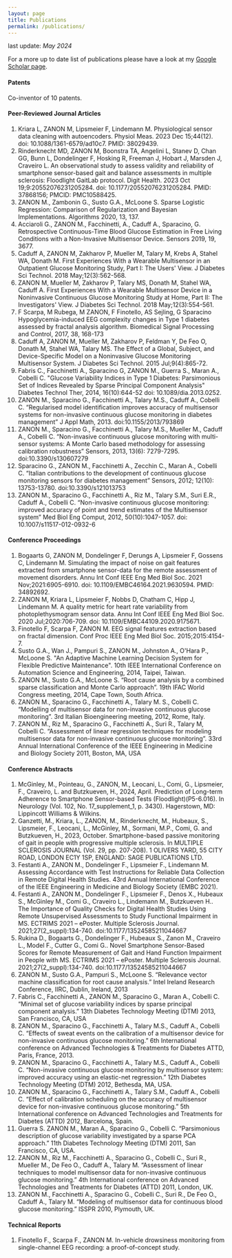```yaml
---
layout: page
title: Publications
permalink: /publications/
---
```


last update: _May 2024_

For a more up to date list of publications please have a look at my [Google Scholar page](https://scholar.google.com/citations?user=kCk8IzcAAAAJ&hl=en&oi=ao).

#### Patents
Co-inventor of 10 patents.

####  Peer-Reviewed Journal Articles
1. Kriara L, ZANON M, Lipsmeier F, Lindemann M. Physiological sensor data cleaning with autoencoders. Physiol Meas. 2023 Dec 15;44(12). doi: 10.1088/1361-6579/ad10c7. PMID: 38029439.
2. Rinderknecht MD, ZANON M, Boonstra TA, Angelini L, Stanev D, Chan GG, Bunn L, Dondelinger F, Hosking R, Freeman J, Hobart J, Marsden J, Craveiro L. An observational study to assess validity and reliability of smartphone sensor-based gait and balance assessments in multiple sclerosis: Floodlight GaitLab protocol. Digit Health. 2023 Oct 19;9:20552076231205284. doi: 10.1177/20552076231205284. PMID: 37868156; PMCID: PMC10588425.
3. ZANON M., Zambonin G., Susto G.A., McLoone S. Sparse Logistic Regression: Comparison of Regularization and Bayesian Implementations. Algorithms 2020, 13, 137.
4. Acciaroli G., ZANON M., Facchinetti, A., Caduff A., Sparacino, G. Retrospective Continuous-Time Blood Glucose Estimation in Free Living Conditions with a Non-Invasive Multisensor Device. Sensors 2019, 19, 3677.
5. Caduff A, ZANON M, Zakharov P, Mueller M, Talary M, Krebs A, Stahel WA, Donath M. First Experiences With a Wearable Multisensor in an Outpatient Glucose Monitoring Study, Part I: The Users' View. J Diabetes Sci Technol. 2018 May;12(3):562-568.
6. ZANON M, Mueller M, Zakharov P, Talary MS, Donath M, Stahel WA, Caduff A. First Experiences With a Wearable Multisensor Device in a Noninvasive Continuous Glucose Monitoring Study at Home, Part II: The Investigators' View. J Diabetes Sci Technol. 2018 May;12(3):554-561.
7. F Scarpa, M Rubega, M ZANON, F Finotello, AS Sejling, G Sparacino Hypoglycemia-induced EEG complexity changes in Type 1 diabetes assessed by fractal analysis algorithm. Biomedical Signal Processing and Control, 2017, 38, 168-173
8. Caduff A, ZANON M, Mueller M, Zakharov P, Feldman Y, De Feo O, Donath M, Stahel WA, Talary MS. The Effect of a Global, Subject, and Device-Specific Model on a Noninvasive Glucose Monitoring Multisensor System. J Diabetes Sci Technol. 2015 Jul;9(4):865-72.
9. Fabris C., Facchinetti A., Sparacino G, ZANON M., Guerra S., Maran A., Cobelli C. "Glucose Variability Indices in Type 1 Diabetes: Parsimonious Set of Indices Revealed by Sparse Principal Component Analysis" Diabetes Technol Ther, 2014, 16(10):644-52 doi: 10.1089/dia.2013.0252.
10. ZANON M., Sparacino G., Facchinetti A., Talary M.S., Caduff A., Cobelli C. “Regularised model identification improves accuracy of multisensor systems for non-invasive continuous glucose monitoring in diabetes management” J Appl Math, 2013. doi:10.1155/2013/793869
11. ZANON M., Sparacino G., Facchinetti A., Talary M.S., Mueller M., Caduff A., Cobelli C. “Non-invasive continuous glucose monitoring with multi-sensor systems: A Monte Carlo based methodology for assessing calibration robustness” Sensors, 2013, 13(6): 7279-7295. doi:10.3390/s130607279
12.	Sparacino G., ZANON M., Facchinetti A., Zecchin C., Maran A., Cobelli C. “Italian contributions to the development of continuous glucose monitoring sensors for diabetes management” Sensors, 2012; 12(10): 13753-13780. doi:10.3390/s121013753
13.	ZANON M., Sparacino G., Facchinetti A., Riz M., Talary S.M., Suri E.R., Caduff A., Cobelli C. “Non-invasive continuous glucose monitoring: improved accuracy of point and trend estimates of the Multisensor system” Med Biol Eng Comput, 2012, 50(10):1047-1057. doi: 10.1007/s11517-012-0932-6

#### Conference Proceedings
1. Bogaarts G, ZANON M, Dondelinger F, Derungs A, Lipsmeier F, Gossens C, Lindemann M. Simulating the impact of noise on gait features extracted from smartphone sensor-data for the remote assessment of movement disorders. Annu Int Conf IEEE Eng Med Biol Soc. 2021 Nov;2021:6905-6910. doi: 10.1109/EMBC46164.2021.9630594. PMID: 34892692.
2. ZANON M, Kriara L, Lipsmeier F, Nobbs D, Chatham C, Hipp J, Lindemann M. A quality metric for heart rate variability from photoplethysmogram sensor data. Annu Int Conf IEEE Eng Med Biol Soc. 2020 Jul;2020:706-709. doi: 10.1109/EMBC44109.2020.9175671.
3. Finotello F, Scarpa F, ZANON M. EEG signal features extraction based on fractal dimension. Conf Proc IEEE Eng Med Biol Soc. 2015;2015:4154-7.
4. Susto G.A., Wan J., Pampuri S., ZANON M., Johnston A., O'Hara P., McLoone S. "An Adaptive Machine Learning Decision System for Flexible Predictive Maintenance". 10th IEEE International Conference on Automation Science and Engineering, 2014, Taipei, Taiwan.
5. ZANON M., Susto G.A., McLoone S. “Root cause analysis by a combined sparse classification and Monte Carlo approach”. 19th IFAC World Congress meeting, 2014, Cape Town, South Africa.
6. ZANON M., Sparacino G., Facchinetti A., Talary M. S., Cobelli C. “Modelling of multisensor data for non-invasive continuous glucose monitoring”. 3rd Italian Bioengineering meeting, 2012, Rome, Italy.
7. ZANON M., Riz M., Sparacino G., Facchinetti A., Suri R., Talary M, Cobelli C. “Assessment of linear regression techniques for modeling multisensor data for non-invasive continuous glucose monitoring”. 33rd Annual International Conference of the IEEE Engineering in Medicine and Biology Society 2011, Boston, MA, USA

#### Conference Abstracts
1. McGinley, M., Pointeau, G., ZANON, M., Leocani, L., Comi, G., Lipsmeier, F., Craveiro, L. and Butzkueven, H., 2024, April. Prediction of Long-term Adherence to Smartphone Sensor-based Tests (Floodlight)(P5-6.016). In Neurology (Vol. 102, No. 17_supplement_1, p. 3430). Hagerstown, MD: Lippincott Williams & Wilkins.
2. Ganzetti, M., Kriara, L., ZANON, M., Rinderknecht, M., Hubeaux, S., Lipsmeier, F., Leocani, L., McGinley, M., Sormani, M.P., Comi, G. and Butzkueven, H., 2023, October. Smartphone-based passive monitoring of gait in people with progressive multiple sclerosis. In MULTIPLE SCLEROSIS JOURNAL (Vol. 29, pp. 207-208). 1 OLIVERS YARD, 55 CITY ROAD, LONDON EC1Y 1SP, ENGLAND: SAGE PUBLICATIONS LTD.
3. Festanti A., ZANON M., Dondelinger F., Lipsmeier F., Lindemann M. Assessing Accordance with Test Instructions for Reliable Data Collection in Remote Digital Health Studies. 43rd Annual International Conference of the IEEE Engineering in Medicine and Biology Society (EMBC 2021).
4. Festanti A., ZANON M., Dondelinger F., Lipsmeier F., Denos X., Hubeaux S., McGinley M., Comi G., Craveiro L., Lindemann M., Butzkueven H.. The Importance of Quality Checks for Digital Health Studies Using Remote Unsupervised Assessments to Study Functional Impairment in MS. ECTRIMS 2021 – ePoster. Multiple Sclerosis Journal. 2021;27(2_suppl):134-740. doi:10.1177/13524585211044667
5. Rukina D., Bogaarts G., Dondelinger F., Hubeaux S., Zanon M., Craveiro L., Model F., Cutter G., Comi G.. Novel Smartphone Sensor-Based Scores for Remote Measurement of Gait and Hand Function Impairment in People with MS. ECTRIMS 2021 – ePoster. Multiple Sclerosis Journal. 2021;27(2_suppl):134-740. doi:10.1177/13524585211044667
6. ZANON M., Susto G.A., Pampuri S., McLoone S. “Relevance vector machine classification for root cause analysis.” Intel Ireland Research Conference, IIRC, Dublin, Ireland, 2013
7. Fabris C., Facchinetti A., ZANON M., Sparacino G., Maran A., Cobelli C. “Minimal set of glucose variability indices by sparse principal component analysis.” 13th Diabetes Technology Meeting (DTM) 2013, San Francisco, CA, USA
8. ZANON M., Sparacino G., Facchinetti A., Talary M.S., Caduff A., Cobelli C. “Effects of sweat events on the calibration of a multisensor device for non-invasive continuous glucose monitoring.” 6th International conference on Advanced Technologies & Treatments for Diabetes ATTD, Paris, France, 2013.
9. ZANON M., Sparacino G., Facchinetti A., Talary M.S., Caduff A., Cobelli C. “Non-invasive continuous glucose monitoring by multisensor system: improved accuracy using an elastic-net regression.” 12th Diabetes Technology Meeting (DTM) 2012, Bethesda, MA, USA.
10. ZANON M., Sparacino G., Facchinetti A., Talary S.M., Caduff A., Cobelli C. “Effect of calibration scheduling on the accuracy of multisensor device for non-invasive continuous glucose monitoring.” 5th International conference on Advanced Technologies and Treatments for Diabetes (ATTD) 2012, Barcelona, Spain.
11. Guerra S. ZANON M., Maran A., Sparacino G., Cobelli C. “Parsimonious description of glucose variability investigated by a sparse PCA approach.” 11th Diabetes Technology Meeting (DTM) 2011, San Francisco, CA, USA.
12. ZANON M., Riz M., Facchinetti A., Sparacino G., Cobelli C., Suri R., Mueller M., De Feo O., Caduff A., Talary M. “Assessment of linear techniques to model multisensor data for non-invasive continuous glucose monitoring.” 4th International conference on Advanced Technologies and Treatments for Diabetes (ATTD) 2011, London, UK.
13. ZANON M., Facchinetti A., Sparacino G., Cobelli C., Suri R., De Feo O., Caduff A., Talary M. “Modeling of multisensor data for continuous blood glucose monitoring.” ISSPR 2010, Plymouth, UK.

#### Technical Reports
1. Finotello F., Scarpa F., ZANON M. In-vehicle drowsiness monitoring from single-channel EEG recording: a proof-of-concept study.
